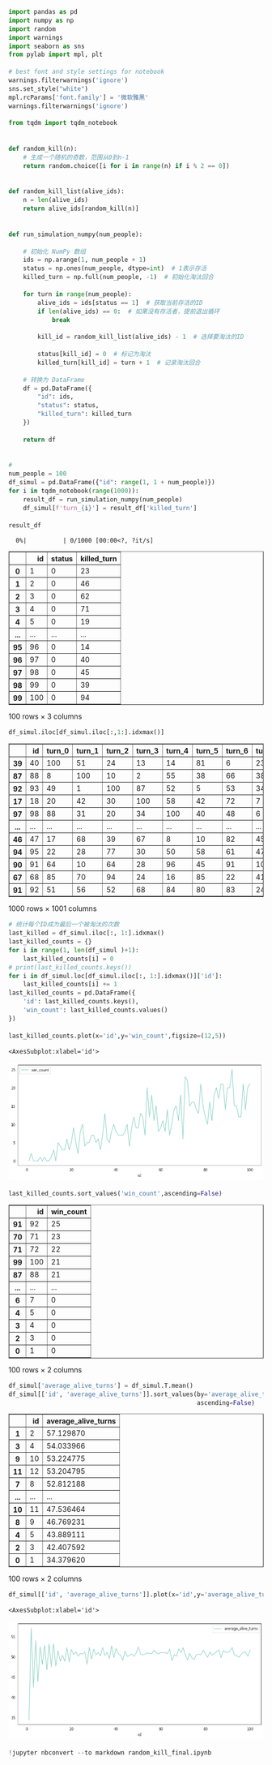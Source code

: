 ```python
import pandas as pd
import numpy as np
import random
import warnings
import seaborn as sns
from pylab import mpl, plt

# best font and style settings for notebook
warnings.filterwarnings('ignore')
sns.set_style("white")
mpl.rcParams['font.family'] = '微软雅黑'
warnings.filterwarnings('ignore')

from tqdm import tqdm_notebook


def random_kill(n):
    # 生成一个随机的奇数，范围从0到n-1
    return random.choice([i for i in range(n) if i % 2 == 0])


def random_kill_list(alive_ids):
    n = len(alive_ids)
    return alive_ids[random_kill(n)]


def run_simulation_numpy(num_people):

    # 初始化 NumPy 数组
    ids = np.arange(1, num_people + 1)
    status = np.ones(num_people, dtype=int)  # 1表示存活
    killed_turn = np.full(num_people, -1)  # 初始化淘汰回合

    for turn in range(num_people):
        alive_ids = ids[status == 1]  # 获取当前存活的ID
        if len(alive_ids) == 0:  # 如果没有存活者，提前退出循环
            break

        kill_id = random_kill_list(alive_ids) - 1  # 选择要淘汰的ID

        status[kill_id] = 0  # 标记为淘汰
        killed_turn[kill_id] = turn + 1  # 记录淘汰回合

    # 转换为 DataFrame
    df = pd.DataFrame({
        "id": ids,
        "status": status,
        "killed_turn": killed_turn
    })

    return df


#
num_people = 100
df_simul = pd.DataFrame({"id": range(1, 1 + num_people)})
for i in tqdm_notebook(range(1000)):
    result_df = run_simulation_numpy(num_people)
    df_simul[f'turn_{i}'] = result_df['killed_turn']

result_df
```


      0%|          | 0/1000 [00:00<?, ?it/s]





<div>
<style scoped>
    .dataframe tbody tr th:only-of-type {
        vertical-align: middle;
    }

    .dataframe tbody tr th {
        vertical-align: top;
    }

    .dataframe thead th {
        text-align: right;
    }
</style>
<table border="1" class="dataframe">
  <thead>
    <tr style="text-align: right;">
      <th></th>
      <th>id</th>
      <th>status</th>
      <th>killed_turn</th>
    </tr>
  </thead>
  <tbody>
    <tr>
      <th>0</th>
      <td>1</td>
      <td>0</td>
      <td>23</td>
    </tr>
    <tr>
      <th>1</th>
      <td>2</td>
      <td>0</td>
      <td>46</td>
    </tr>
    <tr>
      <th>2</th>
      <td>3</td>
      <td>0</td>
      <td>62</td>
    </tr>
    <tr>
      <th>3</th>
      <td>4</td>
      <td>0</td>
      <td>71</td>
    </tr>
    <tr>
      <th>4</th>
      <td>5</td>
      <td>0</td>
      <td>19</td>
    </tr>
    <tr>
      <th>...</th>
      <td>...</td>
      <td>...</td>
      <td>...</td>
    </tr>
    <tr>
      <th>95</th>
      <td>96</td>
      <td>0</td>
      <td>14</td>
    </tr>
    <tr>
      <th>96</th>
      <td>97</td>
      <td>0</td>
      <td>40</td>
    </tr>
    <tr>
      <th>97</th>
      <td>98</td>
      <td>0</td>
      <td>45</td>
    </tr>
    <tr>
      <th>98</th>
      <td>99</td>
      <td>0</td>
      <td>39</td>
    </tr>
    <tr>
      <th>99</th>
      <td>100</td>
      <td>0</td>
      <td>94</td>
    </tr>
  </tbody>
</table>
<p>100 rows × 3 columns</p>
</div>




```python
df_simul.iloc[df_simul.iloc[:,1:].idxmax()]
```




<div>
<style scoped>
    .dataframe tbody tr th:only-of-type {
        vertical-align: middle;
    }

    .dataframe tbody tr th {
        vertical-align: top;
    }

    .dataframe thead th {
        text-align: right;
    }
</style>
<table border="1" class="dataframe">
  <thead>
    <tr style="text-align: right;">
      <th></th>
      <th>id</th>
      <th>turn_0</th>
      <th>turn_1</th>
      <th>turn_2</th>
      <th>turn_3</th>
      <th>turn_4</th>
      <th>turn_5</th>
      <th>turn_6</th>
      <th>turn_7</th>
      <th>turn_8</th>
      <th>...</th>
      <th>turn_990</th>
      <th>turn_991</th>
      <th>turn_992</th>
      <th>turn_993</th>
      <th>turn_994</th>
      <th>turn_995</th>
      <th>turn_996</th>
      <th>turn_997</th>
      <th>turn_998</th>
      <th>turn_999</th>
    </tr>
  </thead>
  <tbody>
    <tr>
      <th>39</th>
      <td>40</td>
      <td>100</td>
      <td>51</td>
      <td>24</td>
      <td>13</td>
      <td>14</td>
      <td>81</td>
      <td>6</td>
      <td>23</td>
      <td>69</td>
      <td>...</td>
      <td>17</td>
      <td>77</td>
      <td>89</td>
      <td>95</td>
      <td>88</td>
      <td>9</td>
      <td>61</td>
      <td>13</td>
      <td>91</td>
      <td>61</td>
    </tr>
    <tr>
      <th>87</th>
      <td>88</td>
      <td>8</td>
      <td>100</td>
      <td>10</td>
      <td>2</td>
      <td>55</td>
      <td>38</td>
      <td>66</td>
      <td>38</td>
      <td>100</td>
      <td>...</td>
      <td>18</td>
      <td>82</td>
      <td>22</td>
      <td>81</td>
      <td>100</td>
      <td>39</td>
      <td>54</td>
      <td>88</td>
      <td>92</td>
      <td>75</td>
    </tr>
    <tr>
      <th>92</th>
      <td>93</td>
      <td>49</td>
      <td>1</td>
      <td>100</td>
      <td>87</td>
      <td>52</td>
      <td>5</td>
      <td>53</td>
      <td>34</td>
      <td>92</td>
      <td>...</td>
      <td>52</td>
      <td>53</td>
      <td>48</td>
      <td>6</td>
      <td>27</td>
      <td>84</td>
      <td>41</td>
      <td>98</td>
      <td>82</td>
      <td>54</td>
    </tr>
    <tr>
      <th>17</th>
      <td>18</td>
      <td>20</td>
      <td>42</td>
      <td>30</td>
      <td>100</td>
      <td>58</td>
      <td>42</td>
      <td>72</td>
      <td>7</td>
      <td>77</td>
      <td>...</td>
      <td>22</td>
      <td>99</td>
      <td>32</td>
      <td>62</td>
      <td>7</td>
      <td>35</td>
      <td>87</td>
      <td>12</td>
      <td>68</td>
      <td>93</td>
    </tr>
    <tr>
      <th>97</th>
      <td>98</td>
      <td>88</td>
      <td>31</td>
      <td>20</td>
      <td>34</td>
      <td>100</td>
      <td>40</td>
      <td>48</td>
      <td>6</td>
      <td>22</td>
      <td>...</td>
      <td>83</td>
      <td>78</td>
      <td>46</td>
      <td>54</td>
      <td>2</td>
      <td>69</td>
      <td>13</td>
      <td>72</td>
      <td>39</td>
      <td>45</td>
    </tr>
    <tr>
      <th>...</th>
      <td>...</td>
      <td>...</td>
      <td>...</td>
      <td>...</td>
      <td>...</td>
      <td>...</td>
      <td>...</td>
      <td>...</td>
      <td>...</td>
      <td>...</td>
      <td>...</td>
      <td>...</td>
      <td>...</td>
      <td>...</td>
      <td>...</td>
      <td>...</td>
      <td>...</td>
      <td>...</td>
      <td>...</td>
      <td>...</td>
      <td>...</td>
    </tr>
    <tr>
      <th>46</th>
      <td>47</td>
      <td>17</td>
      <td>68</td>
      <td>39</td>
      <td>67</td>
      <td>8</td>
      <td>10</td>
      <td>82</td>
      <td>45</td>
      <td>24</td>
      <td>...</td>
      <td>72</td>
      <td>25</td>
      <td>73</td>
      <td>65</td>
      <td>52</td>
      <td>100</td>
      <td>35</td>
      <td>22</td>
      <td>95</td>
      <td>49</td>
    </tr>
    <tr>
      <th>94</th>
      <td>95</td>
      <td>22</td>
      <td>28</td>
      <td>77</td>
      <td>30</td>
      <td>50</td>
      <td>58</td>
      <td>61</td>
      <td>47</td>
      <td>44</td>
      <td>...</td>
      <td>85</td>
      <td>76</td>
      <td>42</td>
      <td>10</td>
      <td>26</td>
      <td>83</td>
      <td>100</td>
      <td>7</td>
      <td>72</td>
      <td>81</td>
    </tr>
    <tr>
      <th>90</th>
      <td>91</td>
      <td>64</td>
      <td>10</td>
      <td>64</td>
      <td>28</td>
      <td>96</td>
      <td>45</td>
      <td>91</td>
      <td>10</td>
      <td>61</td>
      <td>...</td>
      <td>5</td>
      <td>11</td>
      <td>35</td>
      <td>39</td>
      <td>22</td>
      <td>68</td>
      <td>14</td>
      <td>100</td>
      <td>78</td>
      <td>31</td>
    </tr>
    <tr>
      <th>67</th>
      <td>68</td>
      <td>85</td>
      <td>70</td>
      <td>94</td>
      <td>24</td>
      <td>16</td>
      <td>85</td>
      <td>22</td>
      <td>41</td>
      <td>67</td>
      <td>...</td>
      <td>53</td>
      <td>75</td>
      <td>51</td>
      <td>8</td>
      <td>94</td>
      <td>37</td>
      <td>88</td>
      <td>46</td>
      <td>100</td>
      <td>2</td>
    </tr>
    <tr>
      <th>91</th>
      <td>92</td>
      <td>51</td>
      <td>56</td>
      <td>52</td>
      <td>68</td>
      <td>84</td>
      <td>80</td>
      <td>83</td>
      <td>24</td>
      <td>33</td>
      <td>...</td>
      <td>13</td>
      <td>18</td>
      <td>100</td>
      <td>3</td>
      <td>79</td>
      <td>66</td>
      <td>90</td>
      <td>63</td>
      <td>79</td>
      <td>100</td>
    </tr>
  </tbody>
</table>
<p>1000 rows × 1001 columns</p>
</div>




```python
# 统计每个ID成为最后一个被淘汰的次数
last_killed = df_simul.iloc[:, 1:].idxmax()
last_killed_counts = {}
for i in range(1, len(df_simul )+1):
    last_killed_counts[i] = 0
# print(last_killed_counts.keys())
for i in df_simul.loc[df_simul.iloc[:, 1:].idxmax()]['id']:
    last_killed_counts[i] += 1
last_killed_counts = pd.DataFrame({
    'id': last_killed_counts.keys(),
    'win_count': last_killed_counts.values()
})

last_killed_counts.plot(x='id',y='win_count',figsize=(12,5))
```




    <AxesSubplot:xlabel='id'>




    
![png](random_kill_final_files/random_kill_final_2_1.png)
    



```python
last_killed_counts.sort_values('win_count',ascending=False)
```




<div>
<style scoped>
    .dataframe tbody tr th:only-of-type {
        vertical-align: middle;
    }

    .dataframe tbody tr th {
        vertical-align: top;
    }

    .dataframe thead th {
        text-align: right;
    }
</style>
<table border="1" class="dataframe">
  <thead>
    <tr style="text-align: right;">
      <th></th>
      <th>id</th>
      <th>win_count</th>
    </tr>
  </thead>
  <tbody>
    <tr>
      <th>91</th>
      <td>92</td>
      <td>25</td>
    </tr>
    <tr>
      <th>70</th>
      <td>71</td>
      <td>23</td>
    </tr>
    <tr>
      <th>71</th>
      <td>72</td>
      <td>22</td>
    </tr>
    <tr>
      <th>99</th>
      <td>100</td>
      <td>21</td>
    </tr>
    <tr>
      <th>87</th>
      <td>88</td>
      <td>21</td>
    </tr>
    <tr>
      <th>...</th>
      <td>...</td>
      <td>...</td>
    </tr>
    <tr>
      <th>6</th>
      <td>7</td>
      <td>0</td>
    </tr>
    <tr>
      <th>4</th>
      <td>5</td>
      <td>0</td>
    </tr>
    <tr>
      <th>3</th>
      <td>4</td>
      <td>0</td>
    </tr>
    <tr>
      <th>2</th>
      <td>3</td>
      <td>0</td>
    </tr>
    <tr>
      <th>0</th>
      <td>1</td>
      <td>0</td>
    </tr>
  </tbody>
</table>
<p>100 rows × 2 columns</p>
</div>




```python
df_simul['average_alive_turns'] = df_simul.T.mean()
df_simul[['id', 'average_alive_turns']].sort_values(by='average_alive_turns',
                                                    ascending=False)
```




<div>
<style scoped>
    .dataframe tbody tr th:only-of-type {
        vertical-align: middle;
    }

    .dataframe tbody tr th {
        vertical-align: top;
    }

    .dataframe thead th {
        text-align: right;
    }
</style>
<table border="1" class="dataframe">
  <thead>
    <tr style="text-align: right;">
      <th></th>
      <th>id</th>
      <th>average_alive_turns</th>
    </tr>
  </thead>
  <tbody>
    <tr>
      <th>1</th>
      <td>2</td>
      <td>57.129870</td>
    </tr>
    <tr>
      <th>3</th>
      <td>4</td>
      <td>54.033966</td>
    </tr>
    <tr>
      <th>9</th>
      <td>10</td>
      <td>53.224775</td>
    </tr>
    <tr>
      <th>11</th>
      <td>12</td>
      <td>53.204795</td>
    </tr>
    <tr>
      <th>7</th>
      <td>8</td>
      <td>52.812188</td>
    </tr>
    <tr>
      <th>...</th>
      <td>...</td>
      <td>...</td>
    </tr>
    <tr>
      <th>10</th>
      <td>11</td>
      <td>47.536464</td>
    </tr>
    <tr>
      <th>8</th>
      <td>9</td>
      <td>46.769231</td>
    </tr>
    <tr>
      <th>4</th>
      <td>5</td>
      <td>43.889111</td>
    </tr>
    <tr>
      <th>2</th>
      <td>3</td>
      <td>42.407592</td>
    </tr>
    <tr>
      <th>0</th>
      <td>1</td>
      <td>34.379620</td>
    </tr>
  </tbody>
</table>
<p>100 rows × 2 columns</p>
</div>




```python
df_simul[['id', 'average_alive_turns']].plot(x='id',y='average_alive_turns',figsize=(12,5))
```




    <AxesSubplot:xlabel='id'>




    
![png](random_kill_final_files/random_kill_final_5_1.png)
    



```python
!jupyter nbconvert --to markdown random_kill_final.ipynb
```
